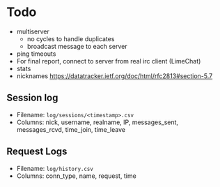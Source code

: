 # Todo

- multiserver
  - no cycles to handle duplicates
  - broadcast message to each server
- ping timeouts
- For final report, connect to server from real irc client (LimeChat)
- stats
- nicknames <https://datatracker.ietf.org/doc/html/rfc2813#section-5.7>

## Session log

- Filename: `log/sessions/<timestamp>.csv`
- Columns: nick, username, realname, IP, messages_sent, messages_rcvd, time_join, time_leave

## Request Logs

- Filename: `log/history.csv`
- Columns: conn_type, name, request, time
